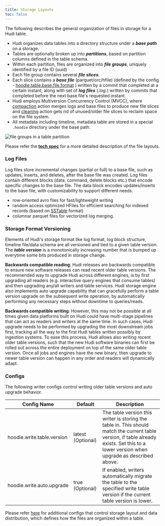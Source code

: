 ```yaml
---
title: Storage Layouts
toc: false
---
```


The following describes the general organization of files in storage for a Hudi table.

* Hudi organizes data tables into a directory structure under a **_base path_** on a storage.
* Tables are optionally broken up into **_partitions_**, based on partition columns defined in the table schema.
* Within each partition, files are organized into **_file groups_**, uniquely identified by a file ID (uuid)
* Each file group contains several **_file slices_**.
* Each slice contains a **_base file_** (parquet/orc/hfile) (defined by the config - [hoodie.table.base.file.format](https://hudi.apache.org/docs/next/configurations/#hoodietablebasefileformat) ) 
  written by a commit that completed at a certain instant, along with set of **_log files_** (*.log.*) written by commits that completed 
  before the next base file's requested instant.
* Hudi employs Multiversion Concurrency Control (MVCC), where [compaction](/docs/next/compaction) action merges logs and base files to produce new
  file slices and [cleaning](/docs/next/cleaning) action gets rid of unused/older file slices to reclaim space on the file system.
* All metadata including timeline, metadata table are stored in a special `.hoodie` directory under the base path.

![file groups in a table partition](/assets/images/MOR_new.png)

Please refer the **[tech spec](https://hudi.apache.org/tech-specs#file-layout-hierarchy)** for a more detailed description of the file layouts.

### Log Files 

Log files store incremental changes (partial or full) to a base file, such as updates, inserts, and deletes, after the base file was created. 
Log files contain different blocks (data, command, delete blocks etc.) that encode specific changes to the base file. The data block
encodes updates/inserts to the base file, with customizability to support different needs. 

* row-oriented avro files for fast/lightweight writing 
* random access optimized HFiles for efficient searching for indexed records (based on [SSTable](https://github.com/facebook/rocksdb/wiki/A-Tutorial-of-RocksDB-SST-formats) format)
* columnar parquet files for vectorized log merging.

### Storage Format Versioning

Elements of Hudi's storage format like log format, log block structure, timeline file/data schema are all versioned and tied to a given
table version. The **_table version_** is a monotonically increasing number that is bumped up everytime some bits produced in storage change. 

**Backwards compatible reading**: Hudi releases are backwards compatible to ensure new software releases can read recent older table versions. The recommended way to upgrade 
Hudi across different engines, is by first upgrading all readers (e.g. interactive query engines that consume tables) and then upgrading 
any/all writers and table services. Hudi storage engine also implements auto upgrade capability that can gracefully perform a table version
upgrade on the subsequent write operation, by automatically performing any necessary steps without downtime to queries/reads.

**Backwards compatible writing**: However, this may not be possible at all times given data platforms built on Hudi could have multi-stage pipelines that can act as readers and 
writers at the same time. In such cases, Hudi upgrade needs to be performed by upgrading the most downstream jobs first, tracking all the way to
the first Hudi tables written possibly by ingestion systems. To ease this process, Hudi allows also writing recent older table versions, such that
the new Hudi software binaries can first be rolled out across the entire deployment on top of the same older table version. Once all jobs and engines
have the new binary, then upgrade to newer table version can happen in any order and readers will dynamically adapt.

### Configs

The following writer configs control writing older table versions and auto upgrade behavior.

| Config Name                | Default           | Description                                                                                                                                                                               |
|----------------------------|-------------------|-------------------------------------------------------------------------------------------------------------------------------------------------------------------------------------------|
| hoodie.write.table.version | latest (Optional) | The table version this writer is storing the table in. This should match the current table version, if table already exists. Set this to a lower version when upgrade as described above. |
| hoodie.write.auto.upgrade  | true (Optional)   | If enabled, writers automatically migrate the table to the specified write table version if the current table version is lower.                                                           |

Please refer [here](https://hudi.apache.org/docs/next/configurations/#Layout-Configs) for additional configs that control storage layout and data distribution, which defines how the files are organized within a table.
